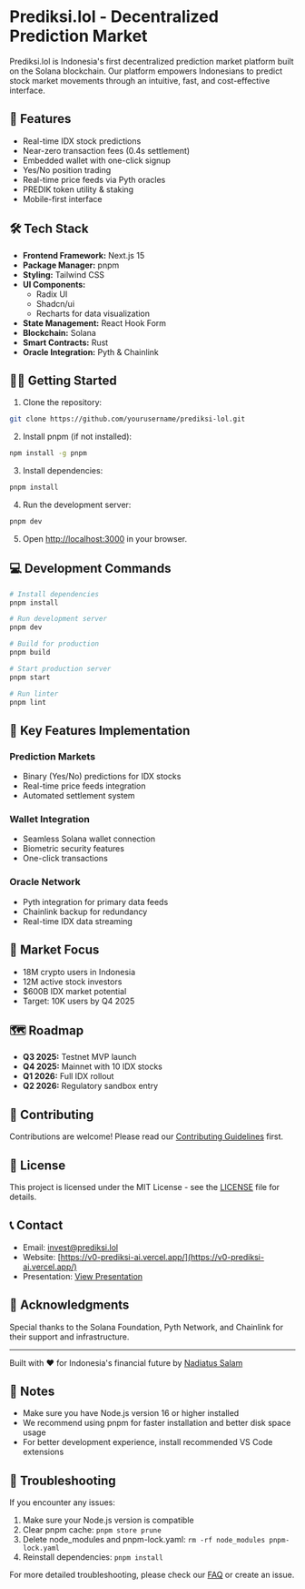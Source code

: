 # Prediksi.lol - Decentralized Prediction Market

Prediksi.lol is Indonesia's first decentralized prediction market platform built on the Solana blockchain. Our platform empowers Indonesians to predict stock market movements through an intuitive, fast, and cost-effective interface.

## 🚀 Features

- Real-time IDX stock predictions
- Near-zero transaction fees (0.4s settlement)
- Embedded wallet with one-click signup
- Yes/No position trading
- Real-time price feeds via Pyth oracles
- PREDIK token utility & staking
- Mobile-first interface

## 🛠 Tech Stack

- **Frontend Framework:** Next.js 15
- **Package Manager:** pnpm
- **Styling:** Tailwind CSS
- **UI Components:** 
  - Radix UI
  - Shadcn/ui
  - Recharts for data visualization
- **State Management:** React Hook Form
- **Blockchain:** Solana
- **Smart Contracts:** Rust
- **Oracle Integration:** Pyth & Chainlink

## 🏃‍♂️ Getting Started

1. Clone the repository:
```bash
git clone https://github.com/yourusername/prediksi-lol.git
```

2. Install pnpm (if not installed):
```bash
npm install -g pnpm
```

3. Install dependencies:
```bash
pnpm install
```

4. Run the development server:
```bash
pnpm dev
```

5. Open [http://localhost:3000](http://localhost:3000) in your browser.

## 💻 Development Commands

```bash
# Install dependencies
pnpm install

# Run development server
pnpm dev

# Build for production
pnpm build

# Start production server
pnpm start

# Run linter
pnpm lint
```

## 🔑 Key Features Implementation

### Prediction Markets
- Binary (Yes/No) predictions for IDX stocks
- Real-time price feeds integration
- Automated settlement system

### Wallet Integration
- Seamless Solana wallet connection
- Biometric security features
- One-click transactions

### Oracle Network
- Pyth integration for primary data feeds
- Chainlink backup for redundancy
- Real-time IDX data streaming

## 🎯 Market Focus

- 18M crypto users in Indonesia
- 12M active stock investors
- $600B IDX market potential
- Target: 10K users by Q4 2025

## 🗺 Roadmap

- **Q3 2025:** Testnet MVP launch
- **Q4 2025:** Mainnet with 10 IDX stocks
- **Q1 2026:** Full IDX rollout
- **Q2 2026:** Regulatory sandbox entry

## 🤝 Contributing

Contributions are welcome! Please read our [Contributing Guidelines](CONTRIBUTING.md) first.

## 📄 License

This project is licensed under the MIT License - see the [LICENSE](LICENSE) file for details.

## 📞 Contact

- Email: invest@prediksi.lol
- Website: [https://v0-prediksi-ai.vercel.app/](https://v0-prediksi-ai.vercel.app/)
- Presentation: [View Presentation](https://gamma.app/docs/Prediksilol-Decentralized-Prediction-Market-3d08rqas0oq4z5z)

## 🙏 Acknowledgments

Special thanks to the Solana Foundation, Pyth Network, and Chainlink for their support and infrastructure.

---

Built with ❤️ for Indonesia's financial future by [Nadiatus Salam](https://github.com/yourusername)

## 📝 Notes

- Make sure you have Node.js version 16 or higher installed
- We recommend using pnpm for faster installation and better disk space usage
- For better development experience, install recommended VS Code extensions

## 🔧 Troubleshooting

If you encounter any issues:

1. Make sure your Node.js version is compatible
2. Clear pnpm cache: `pnpm store prune`
3. Delete node_modules and pnpm-lock.yaml: `rm -rf node_modules pnpm-lock.yaml`
4. Reinstall dependencies: `pnpm install`

For more detailed troubleshooting, please check our [FAQ](FAQ.md) or create an issue.